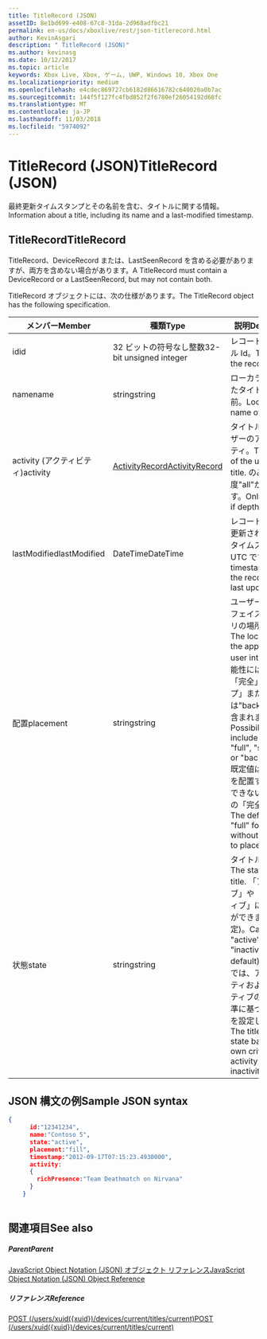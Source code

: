 ```yaml
---
title: TitleRecord (JSON)
assetID: 8e1bd699-e408-67c8-31da-2d968adfbc21
permalink: en-us/docs/xboxlive/rest/json-titlerecord.html
author: KevinAsgari
description: " TitleRecord (JSON)"
ms.author: kevinasg
ms.date: 10/12/2017
ms.topic: article
keywords: Xbox Live, Xbox, ゲーム, UWP, Windows 10, Xbox One
ms.localizationpriority: medium
ms.openlocfilehash: e4cdec869727cb6182d86616782c640020a0b7ac
ms.sourcegitcommit: 144f5f127fc4fbd852f2f6780ef26054192d68fc
ms.translationtype: MT
ms.contentlocale: ja-JP
ms.lasthandoff: 11/03/2018
ms.locfileid: "5974092"
---
```

# <a name="titlerecord-json"></a><span data-ttu-id="378fd-104">TitleRecord (JSON)</span><span class="sxs-lookup"><span data-stu-id="378fd-104">TitleRecord (JSON)</span></span>
<span data-ttu-id="378fd-105">最終更新タイムスタンプとその名前を含む、タイトルに関する情報。</span><span class="sxs-lookup"><span data-stu-id="378fd-105">Information about a title, including its name and a last-modified timestamp.</span></span> 
<a id="ID4EN"></a>

 
## <a name="titlerecord"></a><span data-ttu-id="378fd-106">TitleRecord</span><span class="sxs-lookup"><span data-stu-id="378fd-106">TitleRecord</span></span>
 
<span data-ttu-id="378fd-107">TitleRecord、DeviceRecord または、LastSeenRecord を含める必要がありますが、両方を含めない場合があります。</span><span class="sxs-lookup"><span data-stu-id="378fd-107">A TitleRecord must contain a DeviceRecord or a LastSeenRecord, but may not contain both.</span></span>
 
<span data-ttu-id="378fd-108">TitleRecord オブジェクトには、次の仕様があります。</span><span class="sxs-lookup"><span data-stu-id="378fd-108">The TitleRecord object has the following specification.</span></span>
 
| <span data-ttu-id="378fd-109">メンバー</span><span class="sxs-lookup"><span data-stu-id="378fd-109">Member</span></span>| <span data-ttu-id="378fd-110">種類</span><span class="sxs-lookup"><span data-stu-id="378fd-110">Type</span></span>| <span data-ttu-id="378fd-111">説明</span><span class="sxs-lookup"><span data-stu-id="378fd-111">Description</span></span>| 
| --- | --- | --- | 
| <span data-ttu-id="378fd-112">id</span><span class="sxs-lookup"><span data-stu-id="378fd-112">id</span></span>| <span data-ttu-id="378fd-113">32 ビットの符号なし整数</span><span class="sxs-lookup"><span data-stu-id="378fd-113">32-bit unsigned integer</span></span>| <span data-ttu-id="378fd-114">レコードのタイトル Id。</span><span class="sxs-lookup"><span data-stu-id="378fd-114">TitleId of the record.</span></span>| 
| <span data-ttu-id="378fd-115">name</span><span class="sxs-lookup"><span data-stu-id="378fd-115">name</span></span>| <span data-ttu-id="378fd-116">string</span><span class="sxs-lookup"><span data-stu-id="378fd-116">string</span></span>| <span data-ttu-id="378fd-117">ローカライズされたタイトルの名前。</span><span class="sxs-lookup"><span data-stu-id="378fd-117">Localized name of the title.</span></span>| 
| <span data-ttu-id="378fd-118">activity (アクティビティ)</span><span class="sxs-lookup"><span data-stu-id="378fd-118">activity</span></span>| [<span data-ttu-id="378fd-119">ActivityRecord</span><span class="sxs-lookup"><span data-stu-id="378fd-119">ActivityRecord</span></span>](json-activityrecord.md)| <span data-ttu-id="378fd-120">タイトルでのユーザーのアクティビティ。</span><span class="sxs-lookup"><span data-stu-id="378fd-120">The activity of the user in the title.</span></span> <span data-ttu-id="378fd-121">のみ深度"all"が返されます。</span><span class="sxs-lookup"><span data-stu-id="378fd-121">Only returned if depth is "all".</span></span>| 
| <span data-ttu-id="378fd-122">lastModified</span><span class="sxs-lookup"><span data-stu-id="378fd-122">lastModified</span></span>| <span data-ttu-id="378fd-123">DateTime</span><span class="sxs-lookup"><span data-stu-id="378fd-123">DateTime</span></span>| <span data-ttu-id="378fd-124">レコードが最後に更新されたときにタイムスタンプを UTC です。</span><span class="sxs-lookup"><span data-stu-id="378fd-124">UTC timestamp when the record was last updated.</span></span>| 
| <span data-ttu-id="378fd-125">配置</span><span class="sxs-lookup"><span data-stu-id="378fd-125">placement</span></span>| <span data-ttu-id="378fd-126">string</span><span class="sxs-lookup"><span data-stu-id="378fd-126">string</span></span>| <span data-ttu-id="378fd-127">ユーザー インターフェイス内でアプリの場所です。</span><span class="sxs-lookup"><span data-stu-id="378fd-127">The location of the app within the user interface.</span></span> <span data-ttu-id="378fd-128">可能性には、"fill"、「完全」、「スナップ」または"background"が含まれます。</span><span class="sxs-lookup"><span data-stu-id="378fd-128">Possibilities include "fill", "full", "snapped", or "background".</span></span> <span data-ttu-id="378fd-129">既定値は、アプリを配置することができないデバイスの「完全」です。</span><span class="sxs-lookup"><span data-stu-id="378fd-129">The default is "full" for devices without the ability to place apps.</span></span>| 
| <span data-ttu-id="378fd-130">状態</span><span class="sxs-lookup"><span data-stu-id="378fd-130">state</span></span>| <span data-ttu-id="378fd-131">string</span><span class="sxs-lookup"><span data-stu-id="378fd-131">string</span></span>| <span data-ttu-id="378fd-132">タイトルの状態。</span><span class="sxs-lookup"><span data-stu-id="378fd-132">The state of the title.</span></span> <span data-ttu-id="378fd-133">「アクティブ」や「非アクティブ」にすることができます (既定)。</span><span class="sxs-lookup"><span data-stu-id="378fd-133">Can be "active" or "inactive" (the default).</span></span> <span data-ttu-id="378fd-134">タイトルでは、アクティビティおよび非アクティブの独自の基準に基づいて状態を設定します。</span><span class="sxs-lookup"><span data-stu-id="378fd-134">The title sets the state based on its own criteria for activity and inactivity.</span></span>| 
  
<a id="ID4E6C"></a>

 
## <a name="sample-json-syntax"></a><span data-ttu-id="378fd-135">JSON 構文の例</span><span class="sxs-lookup"><span data-stu-id="378fd-135">Sample JSON syntax</span></span>
 

```json
{
      id:"12341234",
      name:"Contoso 5",
      state:"active",
      placement:"fill",
      timestamp:"2012-09-17T07:15:23.4930000",
      activity:
      {
        richPresence:"Team Deathmatch on Nirvana"
      }
    }
    
```

  
<a id="ID4EID"></a>

 
## <a name="see-also"></a><span data-ttu-id="378fd-136">関連項目</span><span class="sxs-lookup"><span data-stu-id="378fd-136">See also</span></span>
 
<a id="ID4EKD"></a>

 
##### <a name="parent"></a><span data-ttu-id="378fd-137">Parent</span><span class="sxs-lookup"><span data-stu-id="378fd-137">Parent</span></span> 

[<span data-ttu-id="378fd-138">JavaScript Object Notation (JSON) オブジェクト リファレンス</span><span class="sxs-lookup"><span data-stu-id="378fd-138">JavaScript Object Notation (JSON) Object Reference</span></span>](atoc-xboxlivews-reference-json.md)

  
<a id="ID4EUD"></a>

 
##### <a name="reference"></a><span data-ttu-id="378fd-139">リファレンス</span><span class="sxs-lookup"><span data-stu-id="378fd-139">Reference</span></span> 

[<span data-ttu-id="378fd-140">POST (/users/xuid({xuid})/devices/current/titles/current)</span><span class="sxs-lookup"><span data-stu-id="378fd-140">POST (/users/xuid({xuid})/devices/current/titles/current)</span></span>](../uri/presence/uri-usersxuiddevicescurrenttitlescurrentpost.md)

   